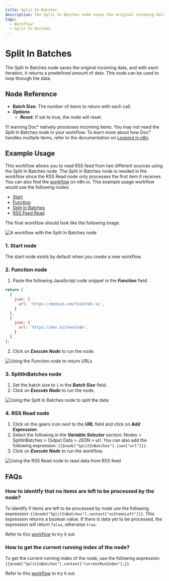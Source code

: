 ```yaml
---
title: Split In Batches
description: The Split In Batches node saves the original incoming data, and with each iteration, it returns a predefined amount of data. This node can be used to loop through the data.
tags:
  - Workflow²
  - Split In Batches
---
```


# Split In Batches

The Split In Batches node saves the original incoming data, and with each iteration, it returns a predefined amount of data. This node can be used to loop through the data.

## Node Reference

- **Batch Size:** The number of items to return with each call.
- ***Options***
    - ***Reset:*** If set to true, the node will reset.

!!! warning
    Doc² natively processes incoming items. You may not need the Split In Batches node in your workflow. To learn more about how Doc² handles multiple items, refer to the documentation on [Looping in n8n](/flow-logic/looping/).


## Example Usage

This workflow allows you to read RSS feed from two different sources using the Split In Batches node. The Split in Batches node is needed in the workflow since the RSS Read node only processes the first item it receives. You can also find the [workflow](https://n8n.io/workflows/687) on n8n.io. This example usage workflow would use the following nodes.
- [Start](/workflow/integrations/core-nodes/n8n-nodes-base.start/)
- [Function](/workflow/integrations/core-nodes/n8n-nodes-base.function/)
- [Split In Batches]()
- [RSS Feed Read](/workflow/integrations/core-nodes/n8n-nodes-base.rssFeedRead/)

The final workflow should look like the following image.

![A workflow with the Split In Batches node](/_images/integrations/core-nodes/splitinbatches/workflow.png)

### 1. Start node

The start node exists by default when you create a new workflow.


### 2. Function node

1. Paste the following JavaScript code snippet in the ***Function*** field.

```js
return [
  {
    json: {
      url: 'https://medium.com/feed/n8n-io',
    }
  },
  {
    json: {
      url: 'https://dev.to/feed/n8n',
    }
  }
];
```
2. Click on ***Execute Node*** to run the node.


![Using the Function node to return URLs](/_images/integrations/core-nodes/splitinbatches/function_node.png)


### 3. SplitInBatches node

1. Set the batch size to `1` in the ***Batch Size*** field.
2. Click on ***Execute Node*** to run the node.


![Using the Split In Batches node to split the data](/_images/integrations/core-nodes/splitinbatches/splitinbatches_node.png)


### 4. RSS Read node

1. Click on the gears icon next to the ***URL*** field and click on ***Add Expression***.
2. Select the following in the ***Variable Selector*** section: Nodes > SplitInBatches > Output Data > JSON > url. You can also add the following expression: `{{$node["SplitInBatches"].json["url"]}}`.
3. Click on ***Execute Node*** to run the workflow.


![Using the RSS Read node to read data from RSS feed](/_images/integrations/core-nodes/splitinbatches/rssfeedread_node.png)

## FAQs

### How to identify that no items are left to be processed by the node?

To identify if items are left to be processed by node use the following expression: `{{$node["SplitInBatches"].context["noItemsLeft"]}}`. This expression returns a boolean value. If there is data yet to be processed, the expression will return `false`, otherwise `true`.

Refer to this [workflow](https://n8n.io/workflows/995) to try it out.

### How to get the current running index of the node?

To get the current running index of the node, use the following expression: `{{$node["SplitInBatches"].context["currentRunIndex"];}}`.

Refer to this [workflow](https://n8n.io/workflows/996) to try it out.




